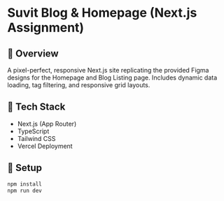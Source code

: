 # Suvit Blog & Homepage (Next.js Assignment)

## 🚀 Overview

A pixel-perfect, responsive Next.js site replicating the provided Figma designs for the Homepage and Blog Listing page. Includes dynamic data loading, tag filtering, and responsive grid layouts.

## 🧩 Tech Stack

- Next.js (App Router)
- TypeScript
- Tailwind CSS
- Vercel Deployment

## 💾 Setup

```bash
npm install
npm run dev
```

